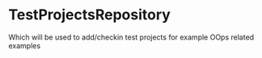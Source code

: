 # TestProjectsRepository
Which will be used to add/checkin test projects
for example OOps related examples
